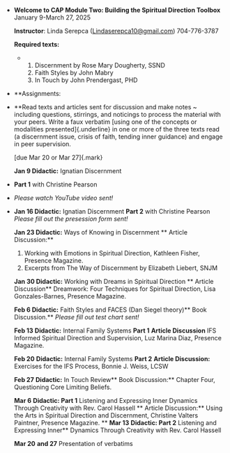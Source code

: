 - **Welcome to CAP Module Two:
  Building the Spiritual Direction Toolbox**
  January 9-March 27, 2025
  
  **Instructor**: Linda Serepca (<Lindaserepca10@gmail.com>) 704-776-3787
  
  **Required texts:**
	- 1. Discernment by Rose Mary Dougherty, SSND
	  2. Faith Styles by John Mabry
	  3. In Touch by John Prendergast, PHD
- **Assignments:
- **Read texts and articles sent for discussion and make notes ~ including questions, stirrings, and noticings to process the material with your peers.
  Write a faux verbatim [using one of the concepts or modalities presented]{.underline} in one or more of the three texts read (a discernment issue, crisis of faith, tending inner guidance) and engage in peer supervision. 
  
  [due Mar 20 or Mar 27]{.mark}
  
  **Jan 9 Didactic:** Ignatian Discernment
- **Part 1** with Christine Pearson
- *Please watch YouTube video sent!*
- **Jan 16 Didactic:** Ignatian Discernment 
  **Part 2** with Christine Pearson
  *Please fill out the presession form sent!*
  
  **Jan 23 Didactic:** Ways of Knowing in Discernment
  ** Article Discussion:** 
  1. Working with Emotions in Spiritual Direction, Kathleen Fisher, Presence Magazine. 
  2. Excerpts from The Way of Discernment by Elizabeth Liebert, SNJM
  
  **Jan 30 Didactic:** 
  Working with Dreams in Spiritual Direction
  ** Article Discussion** 
  Dreamwork: Four Techniques for Spiritual Direction, Lisa Gonzales-Barnes, Presence Magazine.
  
  **Feb 6 Didactic:** Faith Styles and FACES (Dan Siegel theory)**
  Book Discussion.** 
  *Please fill out test chart sent!*
  
  **Feb 13** **Didactic:** Internal Family Systems **Part 1**
  **Article Discussion** IFS Informed Spiritual Direction and Supervision, Luz Marina Diaz, Presence Magazine.
  
  **Feb 20** **Didactic:** Internal Family Systems **Part 2**
  **Article Discussion:** Exercises for the IFS Process, Bonnie J. Weiss, LCSW
  
  **Feb 27** **Didactic:** In Touch Review**
  Book Discussion:** Chapter Four, Questioning Core Limiting Beliefs.
  
  **Mar 6** **Didactic: Part 1** Listening and Expressing Inner Dynamics Through Creativity with Rev. Carol Hassell
  ** Article Discussion:** Using the Arts in Spiritual Direction and Discernment, Christine Valters Paintner, Presence Magazine.
  **
  **Mar 13** **Didactic: Part 2** Listening and Expressing Inner**
  Dynamics Through Creativity with Rev. Carol Hassell
  
  **Mar 20** **and 27** Presentation of verbatims